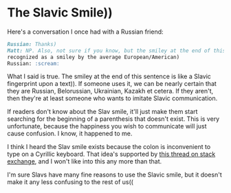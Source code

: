 # The Slavic Smile))

Here's a conversation I once had with a Russian friend:

```markdown
Russian: Thanks)
Matt: NP. Also, not sure if you know, but the smiley at the end of this sentence will not be
recognized as a smiley by the average European/American)
Russian: :scream:
```

What I said is true. The smiley at the end of this sentence is like a Slavic fingerprint upon a text)). If someone uses it, we can be nearly certain that they are Russian, Belorussian, Ukrainian, Kazakh et cetera. If they aren't, then they're at least someone who wants to imitate Slavic communication.

If readers don't know about the Slav smile, it'll just make them start searching for the beginning of a parenthesis that doesn't exist. This is very unfortunate, because the happiness you wish to communicate will just cause confusion. I know, it happened to me.

I think I heard the Slav smile exists because the colon is inconvenient to type on a Cyrillic keyboard. That idea's supported by [this thread on stack exchange](https://russian.stackexchange.com/questions/13142/what-do-or-multiple-mean-in-an-internet-conversation), and I won't like into this any more than that.

I'm sure Slavs have many fine reasons to use the Slavic smile,  but it doesn't make it any less confusing to the rest of us((
